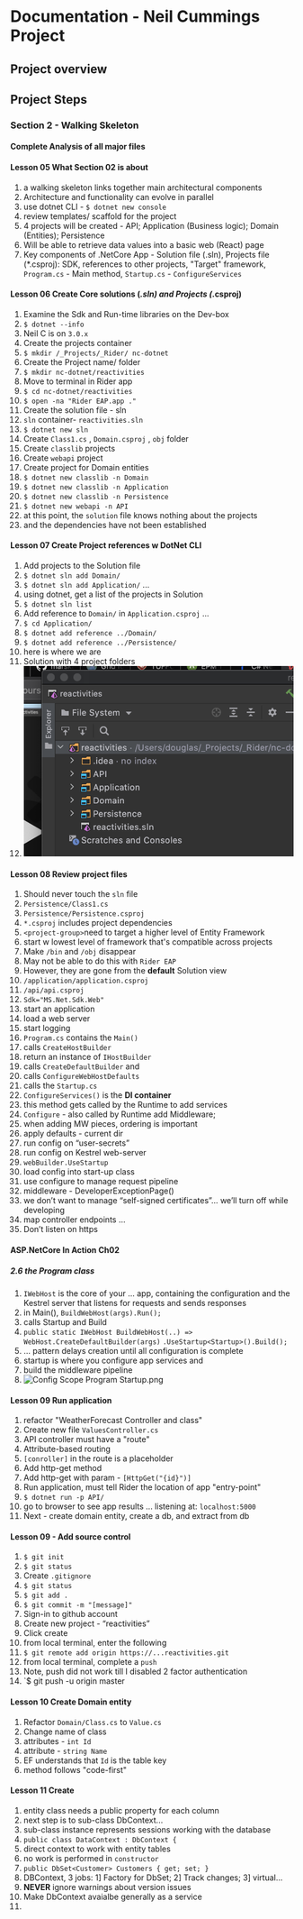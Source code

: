 # Documentation - Neil Cummings Project
## Project overview
## Project Steps
### Section 2 - Walking Skeleton

#### Complete Analysis of all major files

#### Lesson 05 What Section 02 is about
1. a walking skeleton links together main architectural components
2. Architecture and functionality can evolve in parallel
3. use dotnet CLI - `$ dotnet new console`
4. review templates/ scaffold for the project
5. 4 projects will be created - API; Application (Business logic); 
Domain (Entities); Persistence
6. Will be able to retrieve data values into a basic web (React) page
7. Key components of .NetCore App - Solution file (.sln), Projects
file (*.csproj):  SDK, references to other projects, "Target" framework,
`Program.cs` - Main method, `Startup.cs` - `ConfigureServices`

#### Lesson 06 Create Core solutions (*.sln) and Projects (*.csproj)

1. Examine the Sdk and Run-time libraries on the Dev-box
2. `$ dotnet --info`
3. Neil C is on `3.0.x`
4. Create the projects container
5. `$ mkdir /_Projects/_Rider/ nc-dotnet`
6. Create the Project name/ folder
7. `$ mkdir nc-dotnet/reactivities`
8. Move to terminal in Rider app
9. `$ cd nc-dotnet/reactivities`
10. `$ open -na "Rider EAP.app ."`
11.  Create the solution file - sln
10. `sln` container- `reactivities.sln`
11. `$ dotnet new sln`
12. Create `Class1.cs` , `Domain.csproj` , `obj` folder
13. Create `classlib` projects
14. Create `webapi` project
15. Create project for Domain entities
16. `$ dotnet new classlib -n Domain`
17. `$ dotnet new classlib -n Application`
18. `$ dotnet new classlib -n Persistence`
19. `$ dotnet new webapi -n API`
20. at this point, the `solution` file knows nothing about the projects
21. and the dependencies have not been established

#### Lesson 07 Create Project references w DotNet CLI
1. Add projects to the Solution file
2. `$ dotnet sln add Domain/`
3. `$ dotnet sln add Application/` ...
4. using dotnet, get a list of the projects in Solution
5. `$ dotnet sln list`
6. Add reference to `Domain/` in `Application.csproj` ...
7. `$ cd Application/`
8. `$ dotnet add reference ../Domain/`
9. `$ dotnet add reference ../Persistence/`
10. here is where we are
11. Solution with 4 project folders
12. ![Less07 Proj-struct](Documentation/images/Less07%20Project-struct.png)<!-- @IGNORE PREVIOUS: link -->

#### Lesson 08 Review project files
1. Should never touch the `sln` file
2. `Persistence/Class1.cs`
3. `Persistence/Persistence.csproj`
4. `*.csproj` includes project dependencies
5. `<project-group>`need to target a higher level of Entity Framework
6. start w lowest level of framework that's compatible across projects
7. Make `/bin` and `/obj` disappear
8. May not be able to do this with `Rider EAP`
9. However, they are gone from the **default** Solution view
10. `/application/application.csproj`
11. `/api/api.csproj`
12. `Sdk="MS.Net.Sdk.Web"`
13. start an application
14. load a web server
15. start logging
16. `Program.cs` contains the `Main()`
17. calls `CreateHostBuilder`
18. return an instance of `IHostBuilder`
19. calls `CreateDefaultBuilder` and
20. calls `ConfigureWebHostDefaults`
21. calls the `Startup.cs`
22. `ConfigureServices()` is the **DI container**
23. this method gets called by the Runtime to add services
24. `Configure` - also called by Runtime add Middleware; 
25. when adding MW pieces, ordering is important
26. apply defaults - current dir
27. run config on “user-secrets”
28. run config on Kestrel web-server
29. `webBuilder.UseStartup`
30. load config into start-up class
31. use configure to manage request pipeline
32. middleware - DeveloperExceptionPage()
33. we don’t want to manage “self-signed certificates”… we’ll turn off while developing
34. map controller endpoints …
35. Don’t listen on https

#### ASP.NetCore In Action  Ch02 
##### 2.6 the Program class
1. `IWebHost` is the core of your ... app, containing the configuration and 
the Kestrel server that listens for requests and sends responses
2. in Main(),   `BuildWebHost(args).Run();`
3. calls Startup and Build
4. `public static IWebHost BuildWebHost(..) => WebHost.CreateDefaultBuilder(args)`
            `.UseStartup<Startup>().Build();`
5. ... pattern delays creation until all configuration is complete
6. startup is where you configure app services and
7. build the middleware pipeline
8. ![Config Scope Program Startup.png](Documentation/images/Config%20Scope%20Program%20Startup.png)<!-- @IGNORE PREVIOUS: link -->


#### Lesson 09 Run application

1. refactor "WeatherForecast Controller and class"
2. Create new file `ValuesController.cs`
3. API controller must have a "route"
4. Attribute-based routing
5. `[conroller]` in the route is a placeholder
6. Add http-get method
7. Add http-get with param -  `[HttpGet("{id}")]`
8. Run application, must tell Rider the location of app "entry-point"
9. `$ dotnet run -p API/`
10. go to browser to see app results ... listening at: `localhost:5000`
11. Next - create domain entity, create a db, and extract from db

#### Lesson 09 - Add source control

1.  `$ git init`
2. `$ git status`
3. Create `.gitignore`
4. `$ git status`
5. `$ git add .`
6. `$ git commit -m "[message]"`
7. Sign-in to github account
8. Create new project - “reactivities”
9. Click create
10. from local terminal, enter the following
11. `$ git remote add origin https://...reactivities.git`
12. from local terminal, complete a `push`
13. Note, push did not work till I disabled 2 factor authentication
14. `$ git push -u origin master

#### Lesson 10 Create Domain entity
1. Refactor `Domain/Class.cs` to `Value.cs`
2. Change name of class
3. attributes - `int Id`
4. attribute - `string Name`
5. EF understands that `Id` is the table key
6. method follows "code-first" 

#### Lesson 11 Create 
1. entity class needs a public property for each column
2. next step is to sub-class DbContext... 
3. sub-class instance represents sessions working with the database
4. `public class DataContext : DbContext {`
5. direct context to work with entity tables
6. no work is performed in `constructor`
7. `public DbSet<Customer> Customers { get; set; }`
8. DBContext, 3 jobs: 1] Factory for DbSet; 2] Track changes; 3] virtual...
9. **NEVER** ignore warnings about version issues
10. Make DbContext avaialbe generally as a service
11. 
